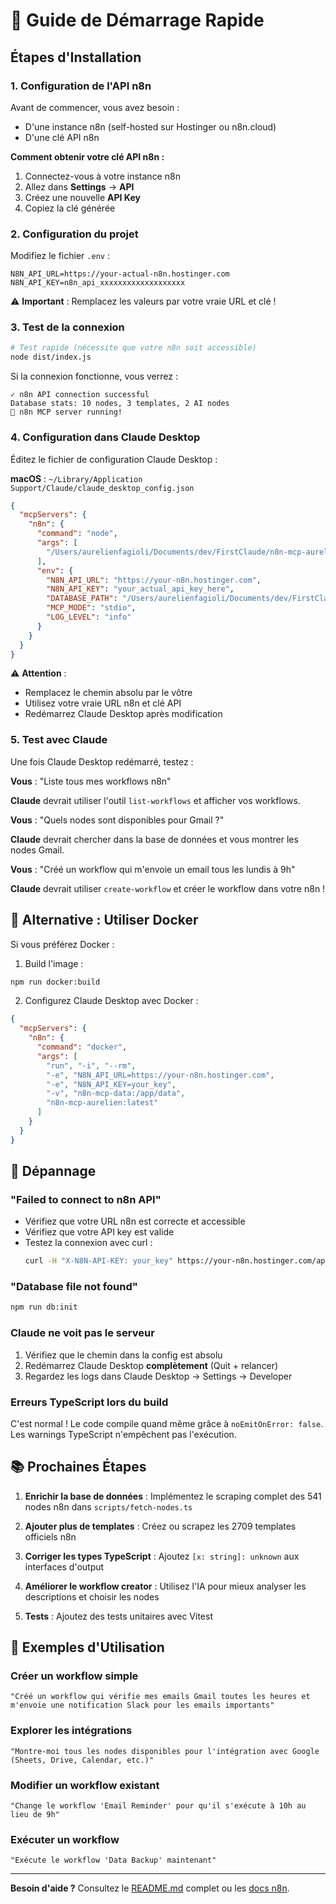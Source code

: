 # 🚀 Guide de Démarrage Rapide

## Étapes d'Installation

### 1. Configuration de l'API n8n

Avant de commencer, vous avez besoin :
- D'une instance n8n (self-hosted sur Hostinger ou n8n.cloud)
- D'une clé API n8n

**Comment obtenir votre clé API n8n :**

1. Connectez-vous à votre instance n8n
2. Allez dans **Settings** → **API**
3. Créez une nouvelle **API Key**
4. Copiez la clé générée

### 2. Configuration du projet

Modifiez le fichier `.env` :

```env
N8N_API_URL=https://your-actual-n8n.hostinger.com
N8N_API_KEY=n8n_api_xxxxxxxxxxxxxxxxxxx
```

⚠️ **Important** : Remplacez les valeurs par votre vraie URL et clé !

### 3. Test de la connexion

```bash
# Test rapide (nécessite que votre n8n soit accessible)
node dist/index.js
```

Si la connexion fonctionne, vous verrez :
```
✓ n8n API connection successful
Database stats: 10 nodes, 3 templates, 2 AI nodes
🚀 n8n MCP server running!
```

### 4. Configuration dans Claude Desktop

Éditez le fichier de configuration Claude Desktop :

**macOS** : `~/Library/Application Support/Claude/claude_desktop_config.json`

```json
{
  "mcpServers": {
    "n8n": {
      "command": "node",
      "args": [
        "/Users/aurelienfagioli/Documents/dev/FirstClaude/n8n-mcp-aurelien/dist/index.js"
      ],
      "env": {
        "N8N_API_URL": "https://your-n8n.hostinger.com",
        "N8N_API_KEY": "your_actual_api_key_here",
        "DATABASE_PATH": "/Users/aurelienfagioli/Documents/dev/FirstClaude/n8n-mcp-aurelien/data/nodes.db",
        "MCP_MODE": "stdio",
        "LOG_LEVEL": "info"
      }
    }
  }
}
```

⚠️ **Attention** :
- Remplacez le chemin absolu par le vôtre
- Utilisez votre vraie URL n8n et clé API
- Redémarrez Claude Desktop après modification

### 5. Test avec Claude

Une fois Claude Desktop redémarré, testez :

**Vous** : "Liste tous mes workflows n8n"

**Claude** devrait utiliser l'outil `list-workflows` et afficher vos workflows.

**Vous** : "Quels nodes sont disponibles pour Gmail ?"

**Claude** devrait chercher dans la base de données et vous montrer les nodes Gmail.

**Vous** : "Créé un workflow qui m'envoie un email tous les lundis à 9h"

**Claude** devrait utiliser `create-workflow` et créer le workflow dans votre n8n !

## 🐳 Alternative : Utiliser Docker

Si vous préférez Docker :

1. Build l'image :
```bash
npm run docker:build
```

2. Configurez Claude Desktop avec Docker :
```json
{
  "mcpServers": {
    "n8n": {
      "command": "docker",
      "args": [
        "run", "-i", "--rm",
        "-e", "N8N_API_URL=https://your-n8n.hostinger.com",
        "-e", "N8N_API_KEY=your_key",
        "-v", "n8n-mcp-data:/app/data",
        "n8n-mcp-aurelien:latest"
      ]
    }
  }
}
```

## 🔧 Dépannage

### "Failed to connect to n8n API"

- Vérifiez que votre URL n8n est correcte et accessible
- Vérifiez que votre API key est valide
- Testez la connexion avec curl :
  ```bash
  curl -H "X-N8N-API-KEY: your_key" https://your-n8n.hostinger.com/api/v1/workflows
  ```

### "Database file not found"

```bash
npm run db:init
```

### Claude ne voit pas le serveur

1. Vérifiez que le chemin dans la config est absolu
2. Redémarrez Claude Desktop **complètement** (Quit + relancer)
3. Regardez les logs dans Claude Desktop → Settings → Developer

### Erreurs TypeScript lors du build

C'est normal ! Le code compile quand même grâce à `noEmitOnError: false`. Les warnings TypeScript n'empêchent pas l'exécution.

## 📚 Prochaines Étapes

1. **Enrichir la base de données** : Implémentez le scraping complet des 541 nodes n8n dans `scripts/fetch-nodes.ts`

2. **Ajouter plus de templates** : Créez ou scrapez les 2709 templates officiels n8n

3. **Corriger les types TypeScript** : Ajoutez `[x: string]: unknown` aux interfaces d'output

4. **Améliorer le workflow creator** : Utilisez l'IA pour mieux analyser les descriptions et choisir les nodes

5. **Tests** : Ajoutez des tests unitaires avec Vitest

## 🎯 Exemples d'Utilisation

### Créer un workflow simple
```
"Créé un workflow qui vérifie mes emails Gmail toutes les heures et m'envoie une notification Slack pour les emails importants"
```

### Explorer les intégrations
```
"Montre-moi tous les nodes disponibles pour l'intégration avec Google (Sheets, Drive, Calendar, etc.)"
```

### Modifier un workflow existant
```
"Change le workflow 'Email Reminder' pour qu'il s'exécute à 10h au lieu de 9h"
```

### Exécuter un workflow
```
"Exécute le workflow 'Data Backup' maintenant"
```

---

**Besoin d'aide ?** Consultez le [README.md](README.md) complet ou les [docs n8n](https://docs.n8n.io).
